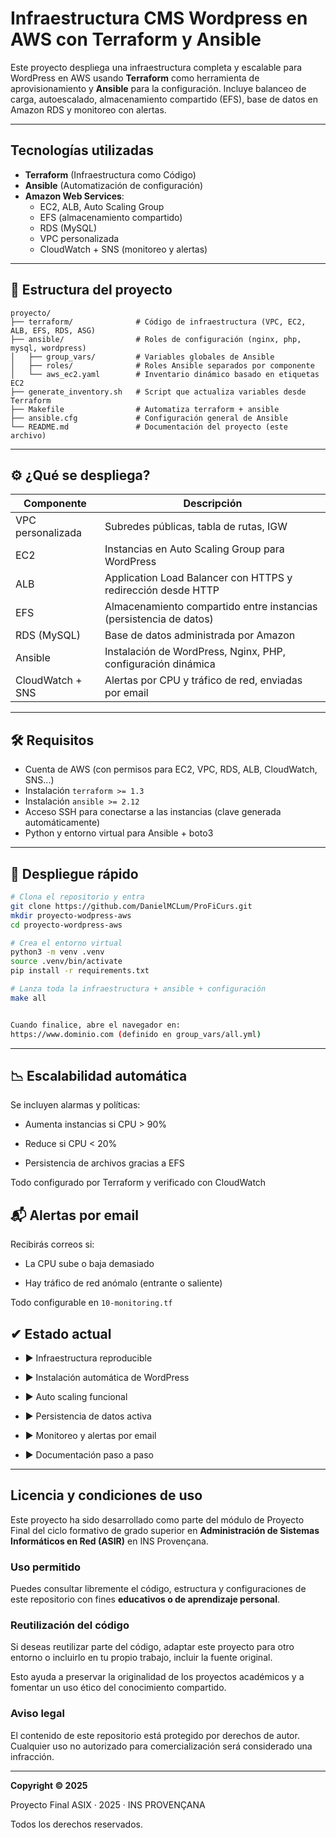 # Infraestructura CMS Wordpress en AWS con Terraform y Ansible

Este proyecto despliega una infraestructura completa y escalable para WordPress en AWS usando **Terraform** como herramienta de aprovisionamiento y **Ansible** para la configuración. Incluye balanceo de carga, autoescalado, almacenamiento compartido (EFS), base de datos en Amazon RDS y monitoreo con alertas.

---

## Tecnologías utilizadas

- **Terraform** (Infraestructura como Código)
- **Ansible** (Automatización de configuración)
- **Amazon Web Services**:
  - EC2, ALB, Auto Scaling Group
  - EFS (almacenamiento compartido)
  - RDS (MySQL)
  - VPC personalizada
  - CloudWatch + SNS (monitoreo y alertas)

---

## 📁 Estructura del proyecto

```plaintext
proyecto/
├── terraform/              # Código de infraestructura (VPC, EC2, ALB, EFS, RDS, ASG)
├── ansible/                # Roles de configuración (nginx, php, mysql, wordpress)
│   ├── group_vars/         # Variables globales de Ansible
│   ├── roles/              # Roles Ansible separados por componente
│   └── aws_ec2.yaml        # Inventario dinámico basado en etiquetas EC2
├── generate_inventory.sh   # Script que actualiza variables desde Terraform
├── Makefile                # Automatiza terraform + ansible
├── ansible.cfg             # Configuración general de Ansible
└── README.md               # Documentación del proyecto (este archivo)
```

---

## ⚙️ ¿Qué se despliega?

| Componente        | Descripción |
|-------------------|-------------|
| VPC personalizada | Subredes públicas, tabla de rutas, IGW |
| EC2               | Instancias en Auto Scaling Group para WordPress |
| ALB               | Application Load Balancer con HTTPS y redirección desde HTTP |
| EFS               | Almacenamiento compartido entre instancias (persistencia de datos) |
| RDS (MySQL)       | Base de datos administrada por Amazon |
| Ansible           | Instalación de WordPress, Nginx, PHP, configuración dinámica |
| CloudWatch + SNS  | Alertas por CPU y tráfico de red, enviadas por email |

---

## 🛠️ Requisitos

- Cuenta de AWS (con permisos para EC2, VPC, RDS, ALB, CloudWatch, SNS...)
- Instalación `terraform >= 1.3`
- Instalación `ansible >= 2.12`
- Acceso SSH para conectarse a las instancias (clave generada automáticamente)
- Python y entorno virtual para Ansible + boto3

---

## 🧪 Despliegue rápido

```bash
# Clona el repositorio y entra
git clone https://github.com/DanielMCLum/ProFiCurs.git
mkdir proyecto-wodpress-aws
cd proyecto-wordpress-aws

# Crea el entorno virtual
python3 -m venv .venv
source .venv/bin/activate
pip install -r requirements.txt

# Lanza toda la infraestructura + ansible + configuración
make all


Cuando finalice, abre el navegador en:
https://www.dominio.com (definido en group_vars/all.yml)

```

---

## 📉 Escalabilidad automática
Se incluyen alarmas y políticas:

* Aumenta instancias si CPU > 90%

* Reduce si CPU < 20%

* Persistencia de archivos gracias a EFS

Todo configurado por Terraform y verificado con CloudWatch



## 📬 Alertas por email
Recibirás correos si:

* La CPU sube o baja demasiado

* Hay tráfico de red anómalo (entrante o saliente)

Todo configurable en `10-monitoring.tf`



## ✔ Estado actual
* ▶ Infraestructura reproducible

* ▶ Instalación automática de WordPress

* ▶ Auto scaling funcional

* ▶ Persistencia de datos activa

* ▶ Monitoreo y alertas por email

* ▶ Documentación paso a paso


---

## Licencia y condiciones de uso

Este proyecto ha sido desarrollado como parte del módulo de Proyecto Final del ciclo formativo de grado superior en **Administración de Sistemas Informáticos en Red (ASIR)** en INS Provençana.

### Uso permitido
Puedes consultar libremente el código, estructura y configuraciones de este repositorio con fines **educativos o de aprendizaje personal**.

### Reutilización del código
Si deseas reutilizar parte del código, adaptar este proyecto para otro entorno o incluirlo en tu propio trabajo, incluir la fuente original.

Esto ayuda a preservar la originalidad de los proyectos académicos y a fomentar un uso ético del conocimiento compartido.


### Aviso legal

El contenido de este repositorio está protegido por derechos de autor.  
Cualquier uso no autorizado para comercialización será considerado una infracción.
 


---

**Copyright © 2025**

Proyecto Final ASIX · 2025 · INS PROVENÇANA

Todos los derechos reservados.  



